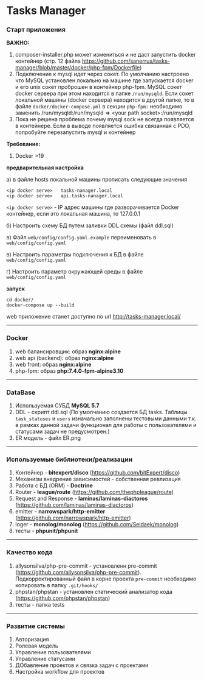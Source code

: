 # Tasks Manager

### Старт приложения

**ВАЖНО:** 
1. composer-installer.php может измениться и не даст запустить docker контейнер (стр. 12 файла https://github.com/sanerrus/tasks-manager/blob/master/docker/php-fpm/Dockerfile)
2. Подключение к mysql идет через сокет. 
По умолчанию наcтроено что MySQL установлен локально на машине где запускается docker и его unix сокет проброшен в контейнер php-fpm. 
MySQL сокет docker сервера при этом находится в папке `/run/mysqld`. 
Если сокет локальной машины (docker сервера) находится в другой папке, 
то в файле `docker/docker-compose.yml` в секции `php-fpm:` необходимо заменить /run/mysqld:/run/mysqld => \<your path socket\>:/run/mysqld 
3. Пока не решена проблема почему mysql.sock не всегда появляется в контейнере. Если в выводе появляется ошибка связанная с PDO, 
попробуйте перезапустить mysql и контейнер

**Требование:**
1.  Docker >19

**предварительная  настройка**

а) в файле hosts локальной машины прописать следующие значения

```
<ip docker serve>   tasks-nanager.local
<ip docker serve>   api.tasks-nanager.local
```
`<ip docker serve>` - IP адрес машины где разворачивается Docker контейнер, если это локальная машина, то 127.0.0.1

б) Настроить схему БД путем заливки DDL схемы (файл ddl.sql)

в) Файл `web/config/config.yaml.example` переименовать в `web/config/config.yaml`

в) Настроить параметры подключения к БД в файле `web/config/config.yaml`

г) Настроить параметр окружающей среды в файле `web/config/config.yaml`

**запуск**
```
cd docker/
docker-compose up --build
```
web приложение станет доступно по url http://tasks-manager.local/

---
### Docker

1. web балансировщик: образ **nginx:alpine**<br>
2. web api (backend): образ **nginx:alpine**<br>
3. web front:  образ **nginx:alpine**<br>
4. php-fpm: образ **php:7.4.0-fpm-alpine3.10**<br>

---
### DataBase

1. Используемая СУБД **MySQL 5.7**
2. DDL - скрипт ddl.sql (По умолчанию создается БД tasks. Таблицы `task_statuses` и `users` изначально заполнены тестовыми данными т.к. в рамках данной задачи функционал для работы с пользователями и статусами задач не предусмотрен.)
3. ER модель - файл ER.png 

---
### Используемые библиотеки/реализации
1. Контейнер - **bitexpert/disco** (https://github.com/bitExpert/disco)
2. Механизм внедрение зависимостей - собственная ревлизация
2. Работа с БД (ORM) - **Doctrine**
3. Router - **league/route** (https://github.com/thephpleague/route)
4. Request and Response - **laminas/laminas-diactoros** (https://github.com/laminas/laminas-diactoros) 
5. emitter - **narrowspark/http-emitter** (https://github.com/narrowspark/http-emitter)
6. loger - **monolog/monolog** (https://github.com/Seldaek/monolog)
7. тесты - **phpunit/phpunit**

---
### Качество кода

1. allysonsilva/php-pre-commit - установленн pre-commit (https://github.com/allysonsilva/php-pre-commit). Подкорректированный файл в корне проекта `pre-commit` необходимо копировать в папку `.git/hooks/`
2. phpstan/phpstan - установлен статический анализатор кода (https://github.com/phpstan/phpstan)
3. тесты - папка tests

---
### Развитие системы

1. Авторизация
2. Ролевая модель
3. Управление пользователями
4. Управление статусами
5. ДОбавление проектов и связка задач с проектами
6. Настройка workflow для проектов
